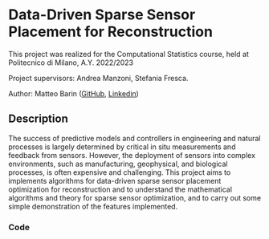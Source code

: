 # Data-Driven Sparse Sensor Placement for Reconstruction
This project was realized for the Computational Statistics course, held at Politecnico di Milano, A.Y. 2022/2023

Project supervisors: Andrea Manzoni, Stefania Fresca.

Author: Matteo Barin ([GitHub](https://github.com/teobarin), [Linkedin](https://www.linkedin.com/in/matteo-barin))

## Description

The success of predictive models and controllers in engineering and natural processes is largely determined
by critical in situ measurements and feedback from sensors. However, the deployment of sensors into complex
environments, such as manufacturing, geophysical, and biological processes, is often expensive and
challenging. This project aims to implements algorithms for data-driven sparse sensor placement optimization
for reconstruction and to understand the mathematical algorithms and theory for sparse sensor optimization,
and to carry out some simple demonstration of the features implemented.

### Code

